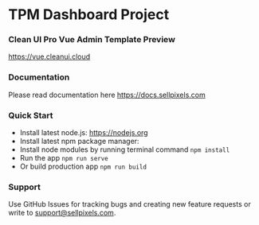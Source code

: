 # TPM Dashboard Project

### Clean UI Pro Vue Admin Template Preview

https://vue.cleanui.cloud

### Documentation

Please read documentation here https://docs.sellpixels.com

### Quick Start

- Install latest node.js: https://nodejs.org​
- Install latest npm package manager:
- Install node modules by running terminal command `npm install`
- Run the app `npm run serve`
- Or build production app `npm run build`

### Support

Use GitHub Issues for tracking bugs and creating new feature requests or write to [support@sellpixels.com](mailto:support@sellpixels.com).
